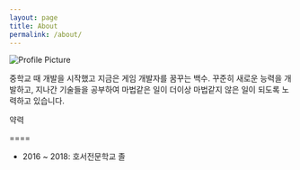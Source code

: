 ```yaml
---
layout: page
title: About
permalink: /about/
---
```


<img src="{{ site.baseurl }}/assets/profile-placeholder.gif" title="Profile Picture" class="profile">

중학교 때 개발을 시작했고 지금은 게임 개발자를 꿈꾸는 백수. 
꾸준히 새로운 능력을 개발하고, 지나간 기술들을 공부하여 마법같은 일이 더이상 마법같지 않은 일이 되도록 노력하고 있습니다.

약력

====

 * 2016 ~ 2018: 호서전문학교 졸